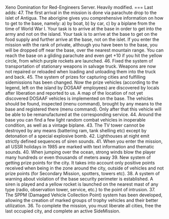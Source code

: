 Xeno Domination for Red-Engineers Server. Heavily modified.
=== Last adds:
47. The first arrival in the mission is done via parachute drop to the islet of Antigua. The aborigine gives you comprehensive information on how to get to the base, namely: a) by boat, b) by car, c) by a biplane from the time of World War I. Your task is to arrive at the base in order to get into the army and not on the island. Your task is to arrive at the base to get on the food supply and further arrive at the base, not on the islet. If you enter the mission with the rank of private, although you have been to the base, you will be dropped off near the base, over the nearest mountain range. You can reach the base on a gliding parachute and even get +10 if you hit the yellow circle, from which purple rockets are launched.
46. Fixed the system of transportation of stationary weapons in salvage truck. Weapons are now not repaired or reloaded when loading and unloading them into the truck and back.
45. The system of prizes for capturing cities and fulfilling sidemissions has been changed. Now the prize vehicles (according to the legend, left on the island by DOSAAF employees) are discovered by locals after liberation and reported to us. A map of the location of not yet discovered DOSAAF vehicles is implemented on the base. The vehicles should be found, inspected (menu command), brought by any means to the base and registered there (menu command). Only after that this vehicle will be able to be remanufactured at the corresponding service.
44. Around the base you can find a few light random combat vehicles in inoperable condition, as well as a vintage biplane.
43. The TV tower cannot be destroyed by any means (battering ram, tank shelling etc) except by detonation of a special explosive bomb.
42. Lighthouses at night emit strictly defined sequences of siren sounds.
41. When you enter the mission, all USSR holidays in 1985 are marked with text information and thematic sounds.
40. When jumping over the ocean, strong winds blow the player many hundreds or even thousands of meters away
39. New system of getting prize points for the city. It takes into account only positive points received when being in the zone around the city, outside of vehicles and not prize points (for Secondary Mission, spotters, towers etc).
38. A system of warning about violation of the base security perimeter is established. A siren is played and a yellow rocket is launched on the nearest mast of any type (radio, observation tower, service, etc.) to the point of intrusion.
37. The SPPM (Damaged Vehicle Collection Point) system has been developed, allowing the creation of marked groups of trophy vehicles and their better utilization.
36. To complete the mission, you must liberate all cities, free the last occupied city, and complete an active SideMission.
